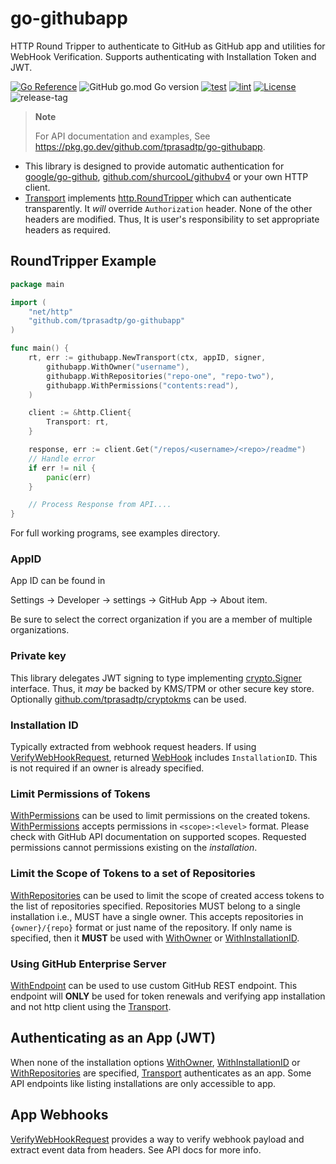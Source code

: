 # go-githubapp

HTTP Round Tripper to authenticate to GitHub as GitHub app and utilities for WebHook Verification. Supports authenticating with Installation Token and JWT.

[![Go Reference](https://pkg.go.dev/badge/github.com/tprasadtp/go-githubapp)](https://pkg.go.dev/github.com/tprasadtp/go-githubapp)
![GitHub go.mod Go version](https://img.shields.io/github/go-mod/go-version/tprasadtp/go-githubapp?label=go&logo=go&logoColor=white)
[![test](https://github.com/tprasadtp/go-githubapp/actions/workflows/test.yml/badge.svg)](https://github.com/tprasadtp/go-githubapp/actions/workflows/test.yml)
[![lint](https://github.com/tprasadtp/go-githubapp/actions/workflows/lint.yml/badge.svg)](https://github.com/tprasadtp/go-githubapp/actions/workflows/lint.yml)
[![License](https://img.shields.io/github/license/tprasadtp/go-githubapp)](https://github.com/tprasadtp/go-githubapp/blob/master/LICENSE)
![release-tag](https://img.shields.io/github/v/tag/tprasadtp/go-githubapp?color=7f50a6&label=release&logo=semver&sort=semver)

> **Note**
>
> For API documentation and examples,
> See https://pkg.go.dev/github.com/tprasadtp/go-githubapp.

- This library is designed to provide automatic authentication for [google/go-github], [github.com/shurcooL/githubv4] or your own HTTP client.
- [Transport] implements [http.RoundTripper] which can authenticate transparently.
It _will_ override `Authorization` header. None of the other headers are modified. Thus,
It is user's responsibility to set appropriate headers as required.

## RoundTripper Example

```go
package main

import (
	"net/http"
	"github.com/tprasadtp/go-githubapp"
)

func main() {
	rt, err := githubapp.NewTransport(ctx, appID, signer,
        githubapp.WithOwner("username"),
        githubapp.WithRepositories("repo-one", "repo-two"),
        githubapp.WithPermissions("contents:read"),
    )

    client := &http.Client{
        Transport: rt,
    }

    response, err := client.Get("/repos/<username>/<repo>/readme")
    // Handle error
    if err != nil {
        panic(err)
    }

    // Process Response from API....
}
```

For full working programs, see examples directory.

### AppID

App ID can be found in

Settings -> Developer -> settings -> GitHub App -> About item.

Be sure to select the correct organization if you are a member of multiple organizations.

### Private key

This library delegates JWT signing to type implementing [crypto.Signer] interface.
Thus, it _may_ be backed by KMS/TPM or other secure key store. Optionally
[github.com/tprasadtp/cryptokms] can be used.

### Installation ID

Typically extracted from webhook request headers. If using [VerifyWebHookRequest],
returned [WebHook] includes `InstallationID`. This is not required if an owner is already
specified.

### Limit Permissions of Tokens

[WithPermissions] can be used to limit permissions on the created tokens.
[WithPermissions] accepts permissions in `<scope>:<level>` format.
Please check with GitHub API documentation on supported scopes. Requested
permissions cannot permissions existing on the _installation_.

### Limit the Scope of Tokens to a set of Repositories

[WithRepositories] can be used to limit the scope of created access tokens to the list of
repositories specified. Repositories MUST belong to a single installation i.e., MUST have
a single owner. This accepts repositories in `{owner}/{repo}` format or just name of the
repository. If only name is specified, then it **MUST** be used with [WithOwner] or
[WithInstallationID].

### Using GitHub Enterprise Server

[WithEndpoint] can be used to use custom GitHub REST endpoint. This endpoint will
**ONLY** be used for token renewals and verifying app installation and not http client using
the [Transport].


## Authenticating as an App (JWT)

When none of the installation options [WithOwner], [WithInstallationID] or [WithRepositories]
are specified, [Transport] authenticates as an app. Some API endpoints like listing
installations are only accessible to app.

## App Webhooks

[VerifyWebHookRequest] provides a way to verify webhook payload and extract event data from
headers. See API docs for more info.

[google/go-github]: https://github.com/google/go-github
[github.com/shurcooL/githubv4]: https://github.com/shurcooL/githubv4
[github.com/tprasadtp/cryptokms]: https://github.com/tprasadtp/cryptokms

[http.RoundTripper]: https://pkg.go.dev/net/http#RoundTripper
[crypto.Signer]: https://pkg.go.dev/crypto#Signer
[VerifyWebHookRequest]: https://pkg.go.dev/github.com/tprasadtp/go-githubapp#VerifyWebHookRequest
[WithRepositories]: https://pkg.go.dev/github.com/tprasadtp/go-githubapp#WithRepositories
[WithInstallationID]: https://pkg.go.dev/github.com/tprasadtp/go-githubapp#WithInstallationID
[WithInstallationID]: https://pkg.go.dev/github.com/tprasadtp/go-githubapp#WithInstallationID
[WithOwner]: https://pkg.go.dev/github.com/tprasadtp/go-githubapp#WithOwner
[WithPermissions]: https://pkg.go.dev/github.com/tprasadtp/go-githubapp#WithPermissions
[WithEndpoint]: https://pkg.go.dev/github.com/tprasadtp/go-githubapp#WithEndpoint
[Transport]: https://pkg.go.dev/github.com/tprasadtp/go-githubapp#Transport
[WebHook]: https://pkg.go.dev/github.com/tprasadtp/go-githubapp#WebHook
